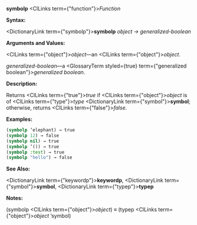 **symbolp** <ClLinks  term={"function"}><i>Function</i></ClLinks> 



**Syntax:** 



<DictionaryLink  term={"symbolp"}><b>symbolp</b></DictionaryLink> *object → generalized-boolean* 



**Arguments and Values:** 



<ClLinks  term={"object"}><i>object</i></ClLinks>—an <ClLinks  term={"object"}><i>object</i></ClLinks>. 



*generalized-boolean*—a <GlossaryTerm styled={true} term={"generalized boolean"}><i>generalized boolean</i></GlossaryTerm>. 



**Description:** 



Returns <ClLinks  term={"true"}><i>true</i></ClLinks> if <ClLinks  term={"object"}><i>object</i></ClLinks> is of <ClLinks  term={"type"}><i>type</i></ClLinks> <DictionaryLink  term={"symbol"}><b>symbol</b></DictionaryLink>; otherwise, returns <ClLinks  term={"false"}><i>false</i></ClLinks>. 



**Examples:**
```lisp
(symbolp ’elephant) → true 
(symbolp 12) → false 
(symbolp nil) → true 
(symbolp ’()) → true 
(symbolp :test) → true 
(symbolp "hello") → false 
```
**See Also:** 



<DictionaryLink  term={"keywordp"}><b>keywordp</b></DictionaryLink>, <DictionaryLink  term={"symbol"}><b>symbol</b></DictionaryLink>, <DictionaryLink  term={"typep"}><b>typep</b></DictionaryLink> 







 



 



**Notes:** 



(symbolp <ClLinks  term={"object"}><i>object</i></ClLinks>) *≡* (typep <ClLinks  term={"object"}><i>object</i></ClLinks> ’symbol) 



